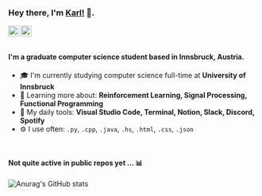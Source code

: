 ### Hey there, I'm [Karl!](https://github.com/karlgrossmann) 👋.

<a href="https://linkedin.com/in/karlgrossmann">
  <img align="left" alt="Karl's LinkedIn" width="22px" src="https://cdn.jsdelivr.net/npm/simple-icons@v3/icons/linkedin.svg" />
</a>
<a href="https://github.com/karlgrossmann">
  <img align="left" alt="Karl's Github" width="22px" src="https://cdn.jsdelivr.net/npm/simple-icons@v3/icons/github.svg" />
</a>

<br/>
<br/>

#### I'm a graduate computer science student based in Innsbruck, Austria.

- 🎓 I'm currently studying computer science full-time at **University of Innsbruck**
- 🌱 Learning more about: **Reinforcement Learning, Signal Processing, Functional Programming**
- 🔨 My daily tools: **Visual Studio Code, Terminal, Notion, Slack, Discord, Spotify**
- ⚙️ I use often: `.py`, `.cpp`, `.java`, `.hs`,  `.html`, `.css`, `.json`

<br/>

#### Not quite active in public repos yet ... 📊

![Anurag's GitHub stats](https://github-readme-stats.vercel.app/api?username=karlgrossmann&show_icons=true&theme=transparent)
